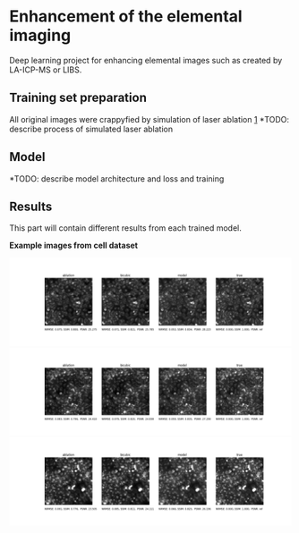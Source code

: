 # Enhancement of the elemental imaging

Deep learning project for enhancing elemental images such as created by LA-ICP-MS or LIBS. 

## Training set preparation
All original images were crappyfied by simulation of laser ablation [1](https://pubs.acs.org/doi/10.1021/ac1014832)
*TODO: describe process of simulated laser ablation

## Model
*TODO: describe model architecture and loss and training

## Results

This part will contain different results from each trained model.

**Example images from cell dataset**

![comparison1](results/cells/E07_s2_w2_plot.png)
![comparison2](results/cells/H21_s1_w2_plot.png)
![comparison2](results/cells/J20_s1_w2_plot.png)
